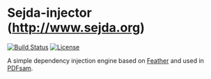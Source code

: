 Sejda-injector (http://www.sejda.org)
=====
[![Build Status](https://travis-ci.org/torakiki/sejda-injector.png)](https://travis-ci.org/torakiki/pdfsam-injector)
[![License](http://img.shields.io/badge/license-APLv2-blue.svg)](http://www.apache.org/licenses/LICENSE-2.0.html)

A simple dependency injection engine based on [Feather](https://github.com/zsoltherpai/feather) and used in [PDFsam](http://pdfsam.org).

